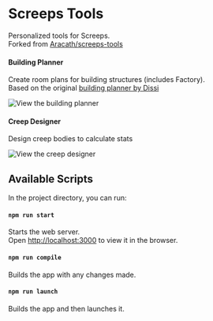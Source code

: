 # Screeps Tools

Personalized tools for Screeps.<br>
Forked from [Aracath/screeps-tools](https://github.com/Arcath/screeps-tools)

#### Building Planner

Create room plans for building structures (includes Factory).<br>
Based on the original [building planner by Dissi](http://screeps.dissi.me/)

![View the building planner](https://user-images.githubusercontent.com/10291543/76656990-7263bd80-6536-11ea-81f3-d53999bafd72.png)

#### Creep Designer

Design creep bodies to calculate stats

![View the creep designer](https://user-images.githubusercontent.com/10291543/76656998-74c61780-6536-11ea-997f-3983b17fbe4d.png)

## Available Scripts

In the project directory, you can run:

#### `npm run start`

Starts the web server.<br>
Open [http://localhost:3000](http://localhost:3000) to view it in the browser.

#### `npm run compile`

Builds the app with any changes made.

#### `npm run launch`

Builds the app and then launches it.
